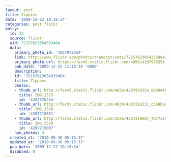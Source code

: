 ```yaml
---
layout: post
title: Zippies
date: '2009-12-22 19:18:34'
categories: post flickr
entry:
  id: 25
  source: flickr
  uid: 72157623054333484
  data:
    primary_photo_id: '4207978354'
    link: http://www.flickr.com/photos/thenobot/sets/72157623054333484/
    primary_photo_url: https://farm5.static.flickr.com/4056/4207978354_80384488a5_m.jpg
    pub_date: '2009-12-22 11:18:34 -0800'
    description: 
    id: '72157623054333484'
    title: Zippies
    photos:
    - thumb_url: http://farm5.static.flickr.com/4056/4207978354_80384488a5_s.jpg
      title: IMG_2323
      id: '4207978354'
    - thumb_url: http://farm5.static.flickr.com/4030/4207218331_c568baabd8_s.jpg
      title: IMG_2326
      id: '4207218331'
    - thumb_url: http://farm3.static.flickr.com/2526/4207219007_f077329177_s.jpg
      title: IMG_2328
      id: '4207219007'
    num_photos: 3
  created_at: '2010-08-30 05:15:37'
  updated_at: '2010-08-30 05:15:37'
  pub_date: '2009-12-22 19:18:34'
  disabled: 0
---
```

